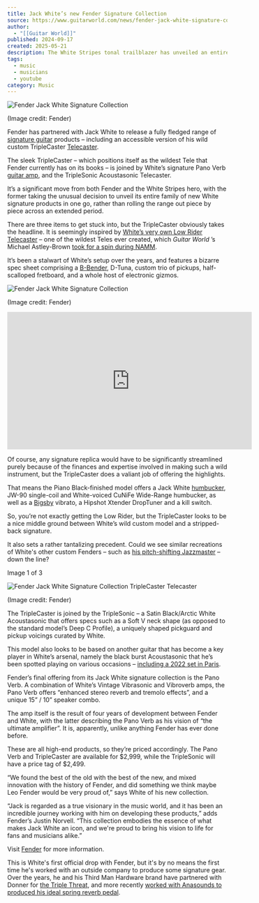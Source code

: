 ```yaml
---
title: Jack White’s new Fender Signature Collection 
source: https://www.guitarworld.com/news/fender-jack-white-signature-collection
author:
  - "[[Guitar World]]"
published: 2024-09-17
created: 2025-05-21
description: The White Stripes tonal trailblazer has unveiled an entire range of signature Fender products, headlined by the madly spec'd TripleCaster Tele
tags:
  - music
  - musicians
  - youtube
category: Music
---
```

![Fender Jack White Signature Collection](https://cdn.mos.cms.futurecdn.net/btJDe6N5vUkgsuexHdbaME-1200-80.jpg.webp)

(Image credit: Fender)

Fender has partnered with Jack White to release a fully fledged range of [signature guitar](https://www.guitarworld.com/gear/best-signature-guitars) products – including an accessible version of his wild custom TripleCaster [Telecaster](https://www.guitarworld.com/features/best-telecasters-fender-guitars).

The sleek TripleCaster – which positions itself as the wildest Tele that Fender currently has on its books – is joined by White’s signature Pano Verb [guitar amp](https://www.guitarworld.com/features/best-guitar-amps), and the TripleSonic Acoustasonic Telecaster.

It’s a significant move from both Fender and the White Stripes hero, with the former taking the unusual decision to unveil its entire family of new White signature products in one go, rather than rolling the range out piece by piece across an extended period.

There are three items to get stuck into, but the TripleCaster obviously takes the headline. It is seemingly inspired by [White’s very own Low Rider Telecaster](https://www.guitarworld.com/news/jack-white-taking-me-back-live) – one of the wildest Teles ever created, which *Guitar World* ’s Michael Astley-Brown [took for a spin during NAMM](https://www.guitarworld.com/news/jack-white-fender-low-rider-namm-2024-demo).

It’s been a stalwart of White’s setup over the years, and features a bizarre spec sheet comprising a [B-Bender](https://www.guitarworld.com/gear/everything-you-wanted-to-know-about-the-b-bender-a-guitarists-ultimate-secret-weapon), D-Tuna, custom trio of pickups, half-scalloped fretboard, and a whole host of electronic gizmos.

![Fender Jack White Signature Collection](https://cdn.mos.cms.futurecdn.net/mV8SCsUysJcN32XJFAFfME.jpg)

(Image credit: Fender)

<iframe width="560" height="315" src="https://www.youtube.com/embed/H3M-91tsvEo?si=zv-F93jMZUw3vv-r" title="YouTube video player" frameborder="0" allow="accelerometer; autoplay; clipboard-write; encrypted-media; gyroscope; picture-in-picture; web-share" referrerpolicy="strict-origin-when-cross-origin" allowfullscreen></iframe>

Of course, any signature replica would have to be significantly streamlined purely because of the finances and expertise involved in making such a wild instrument, but the TripleCaster does a valiant job of offering the highlights.

That means the Piano Black-finished model offers a Jack White [humbucker](https://www.guitarworld.com/features/best-humbucker-pickups), JW-90 single-coil and White-voiced CuNiFe Wide-Range humbucker, as well as a [Bigsby](https://www.guitarworld.com/features/how-bigsby-vibratos-changed-guitar) vibrato, a Hipshot Xtender DropTuner and a kill switch.

So, you’re not exactly getting the Low Rider, but the TripleCaster looks to be a nice middle ground between White’s wild custom model and a stripped-back signature.

It also sets a rather tantalizing precedent. Could we see similar recreations of White's other custom Fenders – such as [his pitch-shifting Jazzmaster](https://www.guitarworld.com/news/jack-white-custom-fender-jazzmaster-pitch-shifter) – down the line?

Image 1 of 3

![Fender Jack White Signature Collection TripleCaster Telecaster](https://cdn.mos.cms.futurecdn.net/PfZotv2XkAhsQ5abrzWBJE.jpg)

(Image credit: Fender)

The TripleCaster is joined by the TripleSonic – a Satin Black/Arctic White Acoustasonic that offers specs such as a Soft V neck shape (as opposed to the standard model’s Deep C Profile), a uniquely shaped pickguard and pickup voicings curated by White.

This model also looks to be based on another guitar that has become a key player in White’s arsenal, namely the black burst Acoustasonic that he’s been spotted playing on various occasions – [including a 2022 set in Paris](https://www.guitarworld.com/news/jack-white-olympia-concert).

Fender’s final offering from its Jack White signature collection is the Pano Verb. A combination of White’s Vintage Vibrasonic and Vibroverb amps, the Pano Verb offers “enhanced stereo reverb and tremolo effects”, and a unique 15” / 10” speaker combo.

The amp itself is the result of four years of development between Fender and White, with the latter describing the Pano Verb as his vision of “the ultimate amplifier”. It is, apparently, unlike anything Fender has ever done before.

These are all high-end products, so they’re priced accordingly. The Pano Verb and TripleCaster are available for $2,999, while the TripleSonic will have a price tag of $2,499.

“We found the best of the old with the best of the new, and mixed innovation with the history of Fender, and did something we think maybe Leo Fender would be very proud of,” says White of his new collection.

“Jack is regarded as a true visionary in the music world, and it has been an incredible journey working with him on developing these products,” adds Fender’s Justin Norvell. “This collection embodies the essence of what makes Jack White an icon, and we're proud to bring his vision to life for fans and musicians alike.”

Visit [Fender](https://go.redirectingat.com/?id=92X1583087&xcust=guitarworld_us_3653065299170489502&xs=1&url=https%3A%2F%2Fwww.fender.com%2F&sref=https%3A%2F%2Fwww.guitarworld.com%2Fnews%2Ffender-jack-white-signature-collection) for more information.

This is White's first official drop with Fender, but it's by no means the first time he's worked with an outside company to produce some signature gear. Over the years, he and his Third Man Hardware brand have partnered with Donner for [the Triple Threat](https://www.guitarworld.com/reviews/third-man-hardware-x-donner-triple-threat), and more recently [worked with Anasounds to produced his ideal spring reverb pedal](https://www.guitarworld.com/news/third-man-hardware-anasounds-la-grotte).